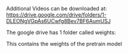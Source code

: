 
Additional Videos can be downloaded at:
https://drive.google.com/drive/folders/1-DLEONgVGpAs6UCwfg8Bev7BF6AumUSJ

The google drive has 1 folder called weights:

This contains the weights of the pretrain model
